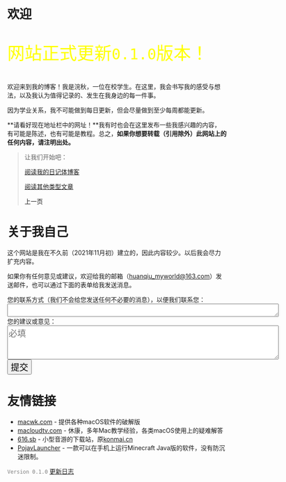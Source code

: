 # 欢迎

<p style="font-size:40px;color:yellow">网站正式更新<code>0.1.0</code>版本！</p>

欢迎来到我的博客！我是浣秋，一位在校学生。在这里，我会书写我的感受与想法，以及我认为值得记录的、发生在我身边的每一件事。

因为学业关系，我不可能做到每日更新，但会尽量做到至少每周都能更新。

**请看好现在地址栏中的网址！**我有时也会在这里发布一些我感兴趣的内容，有可能是陈述，也有可能是教程。总之，**如果你想要转载（引用除外）此网站上的任何内容，请注明出处。**

> 让我们开始吧：
>
> [阅读我的日记体博客](Daily/Daily.md)
>
> [阅读其他类型文章](杂项/杂项.md)
>
> <a onClick="javascript :history.back(-1);" style="cursor:pointer">上一页</a>

# 关于我自己

这个网站是我在不久前（2021年11月初）建立的，因此内容较少。以后我会尽力扩充内容。

如果你有任何意见或建议，欢迎给我的邮箱（huanqiu_myworld@163.com）发送邮件，也可以通过下面的表单给我发送消息。

<form id="my-form" action="https://formspree.io/f/mdoyqljy" method="POST">
  <label>您的联系方式（我们不会给您发送任何不必要的消息），以便我们联系您：</label>
  <br />
  <textarea rows="1" cols="50" style="font-size:20px" name="联系方式"></textarea>
  <br />
  <label>您的建议或意见：</label>
  <br />
  <textarea rows="3" cols="50" style="font-size:20px" name="消息" required="required" placeholder="必填"></textarea>
  <button id="my-form-button" style="font-size:20">提交</button>
  <p id="my-form-status"></p>
</form>
<script>
    var form = document.getElementById("my-form");
  async function handleSubmit(event) {
  event.preventDefault();
  var status = document.getElementById("my-form-status");
  var data = new FormData(event.target);
  fetch(event.target.action, {
    method: form.method,
    body: data,
    headers: {
        'Accept': 'application/json'
    }
  }).then(response => {
    status.innerHTML = "感谢您的建议！";
    form.reset()
  }).catch(error => {
    status.innerHTML = "Oh, no！你的建议提交失败，请稍后再试。"
  });
}
form.addEventListener("submit", handleSubmit)
</script>


# 友情链接

- [macwk.com](https://macwk.com/) - 提供各种macOS软件的破解版
- [macloudtv.com](https://macloudtv.com/) - 休康，多年Mac教学经验，各类macOS使用上的疑难解答
- [616.sb](https://616.sb/) - 小型音游的下载站，原[konmai.cn](https://konmai.cn/)
- [PojavLauncher](https://github.com/PojavLauncherTeam/PojavLauncher/) - 一款可以在手机上运行Minecraft Java版的软件，没有防沉迷限制。

<code style="color:gray">Version 0.1.0</code> [更新日志](杂项/History.md) 
